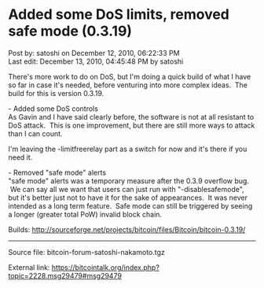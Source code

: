 # Added some DoS limits, removed safe mode (0.3.19)

Post by: satoshi on December 12, 2010, 06:22:33 PM<br>
Last edit: December 13, 2010, 04:45:48 PM by satoshi

There's more work to do on DoS, but I'm doing a quick build of what I have so far in case it's needed, before venturing into more complex ideas. &nbsp;The build for this is version 0.3.19.

\- Added some DoS controls<br>
As Gavin and I have said clearly before, the software is not at all resistant to DoS attack. &nbsp;This is one improvement, but there are still more ways to attack than I can count.

I'm leaving the -limitfreerelay part as a switch for now and it's there if you need it.

\- Removed "safe mode" alerts<br>
"safe mode" alerts was a temporary measure after the 0.3.9 overflow bug. &nbsp;We can say all we want that users can just run with "-disablesafemode", but it's better just not to have it for the sake of appearances. &nbsp;It was never intended as a long term feature. &nbsp;Safe mode can still be triggered by seeing a longer (greater total PoW) invalid block chain.

Builds:
http://sourceforge.net/projects/bitcoin/files/Bitcoin/bitcoin-0.3.19/

---

Source file: bitcoin-forum-satoshi-nakamoto.tgz

External link: https://bitcointalk.org/index.php?topic=2228.msg29479#msg29479
